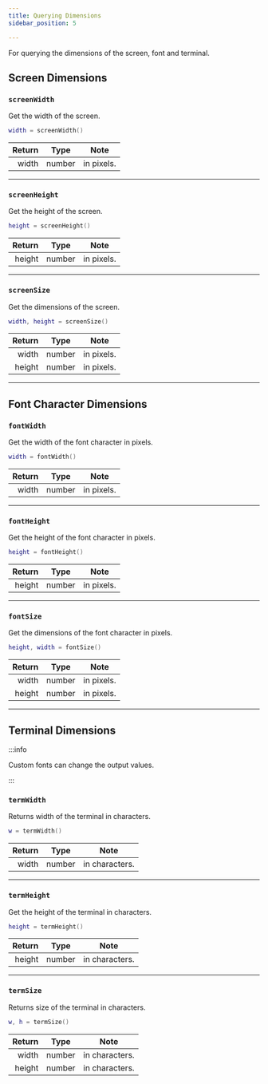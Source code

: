 ```yaml
---
title: Querying Dimensions
sidebar_position: 5

---
```


For querying the dimensions of the screen, font and terminal.

## Screen Dimensions

### `screenWidth`

Get the width of the screen.

```lua
width = screenWidth()
```

| Return | Type   | Note       |
|-------:|--------|------------|
|  width | number | in pixels. |

---

### `screenHeight`

Get the height of the screen.

```lua
height = screenHeight()
```

| Return | Type   | Note       |
|-------:|--------|------------|
| height | number | in pixels. |

---

### `screenSize`

Get the dimensions of the screen.

```lua
width, height = screenSize()
```

| Return | Type   | Note       |
|-------:|--------|------------|
|  width | number | in pixels. |
| height | number | in pixels. |

---

## Font Character Dimensions


### `fontWidth`

Get the width of the font character in pixels.

```lua
width = fontWidth()
```

| Return | Type   | Note       |
|-------:|--------|------------|
|  width | number | in pixels. |

---


### `fontHeight`

Get the height of the font character in pixels.

```lua
height = fontHeight()
```

| Return | Type   | Note       |
|-------:|--------|------------|
| height | number | in pixels. |

---

### `fontSize`

Get the dimensions of the font character in pixels.

```lua
height, width = fontSize()
```

| Return | Type   | Note       |
|-------:|--------|------------|
|  width | number | in pixels. |
| height | number | in pixels. |

---

## Terminal Dimensions

:::info

Custom fonts can change the output values.

:::

### `termWidth`

Returns width of the terminal in characters.

```lua
w = termWidth()
```

| Return | Type   | Note           |
|-------:|--------|----------------|
|  width | number | in characters. |

---

### `termHeight`

Get the height of the terminal in characters.

```lua
height = termHeight()
```

| Return | Type   | Note           |
|-------:|--------|----------------|
| height | number | in characters. |

---

### `termSize`

Returns size of the terminal in characters.

```lua
w, h = termSize()
```

| Return | Type   | Note           |
|-------:|--------|----------------|
|  width | number | in characters. |
| height | number | in characters. |
